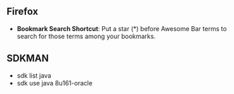 ## Firefox

- **Bookmark Search Shortcut**: Put a star (*) before Awesome Bar terms to search for those terms among your bookmarks.


## SDKMAN

- sdk list java
- sdk use java 8u161-oracle
